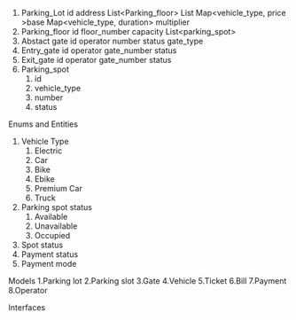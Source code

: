 1. Parking_Lot
	id 
	address
	List<Parking_floor>
	List<Gate>
	Map<vehicle_type, price >base
	Map<vehicle_type, duration> multiplier
2. Parking_floor
	id
	floor_number
	capacity
	List<parking_spot>
3. Abstact gate
	id 
	operator
	number
	status
	gate_type
4. Entry_gate
	id 
	operator 
	gate_number
	status
5. Exit_gate
	id 
	operator
	gate_number
	status
6. Parking_spot
	1. id
	2. vehicle_type
	3. number
	4. status

Enums and Entities
1. Vehicle Type
	1. Electric
	2. Car
	3. Bike
	4. Ebike
	5. Premium Car
	6. Truck
2. Parking spot status
	1. Available
	2. Unavailable
	3. Occupied
3. Spot status
4. Payment status
5. Payment mode

Models
1.Parking lot
2.Parking slot
3.Gate
4.Vehicle
5.Ticket
6.Bill 
7.Payment
8.Operator

Interfaces
